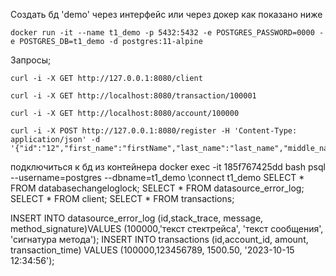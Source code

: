 Создать бд 'demo' через интерфейс или через докер как показано ниже

```shell
docker run -it --name t1_demo -p 5432:5432 -e POSTGRES_PASSWORD=0000 -e POSTGRES_DB=t1_demo -d postgres:11-alpine
```

Запросы;

```shell
curl -i -X GET http://127.0.0.1:8080/client 
```

 ```shell
curl -i -X GET http://localhost:8080/transaction/100001
```
 ```shell
curl -i -X GET http://localhost:8080/account/100000
```
```shell
curl -i -X POST http://127.0.0.1:8080/register -H 'Content-Type: application/json' -d '{"id":"12","first_name":"firstName","last_name":"last_name","middle_name":"middle_name"}'
```
подключиться к бд из контейнера
docker exec -it 185f767425dd bash
psql --username=postgres --dbname=t1_demo
\connect t1_demo
SELECT * FROM databasechangeloglock;
SELECT * FROM datasource_error_log;
SELECT * FROM client;
SELECT * FROM transactions;

INSERT INTO datasource_error_log (id,stack_trace, message, method_signature)VALUES (100000,'текст стектрейса', 'текст сообщения', 'сигнатура метода');
INSERT INTO transactions (id,account_id, amount, transaction_time)
VALUES (100000,123456789, 1500.50, '2023-10-15 12:34:56');